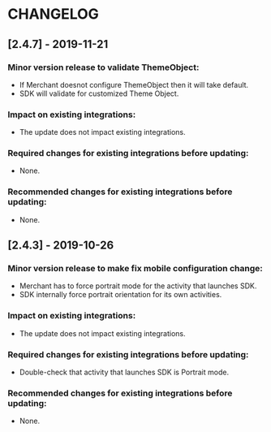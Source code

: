 # CHANGELOG
## [2.4.7] - 2019-11-21
### Minor version release to validate ThemeObject:
- If Merchant doesnot configure ThemeObject then it will take default.
- SDK will validate for customized Theme Object.

### Impact on existing integrations:
- The update does not impact existing integrations.

### Required changes for existing integrations before updating:
- None.

### Recommended changes for existing integrations before updating:
- None.

## [2.4.3] - 2019-10-26
### Minor version release to make fix mobile configuration change:
- Merchant has to force portrait mode for the activity that launches SDK.
- SDK internally force portrait orientation for its own activities.

### Impact on existing integrations:
- The update does not impact existing integrations.

### Required changes for existing integrations before updating:
- Double-check that activity that launches SDK is Portrait mode.

### Recommended changes for existing integrations before updating:
- None.